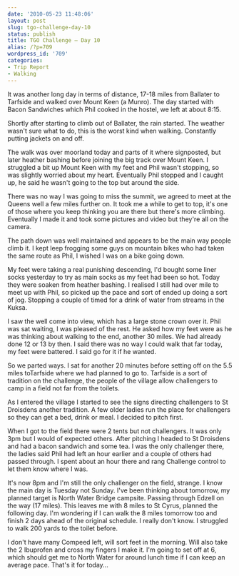 ```yaml
---
date: '2010-05-23 11:48:06'
layout: post
slug: tgo-challenge-day-10
status: publish
title: TGO Challenge – Day 10
alias: /?p=709
wordpress_id: '709'
categories:
- Trip Report
- Walking
---
```


It was another long day in terms of distance, 17-18 miles from Ballater to Tarfside and walked over Mount Keen (a Munro). The day started with Bacon Sandwiches which Phil cooked in the hostel, we left at about 8:15.  

Shortly after starting to climb out of Ballater, the rain started. The weather wasn't sure what to do, this is the worst kind when walking. Constantly putting jackets on and off.  
<!-- more -->
The walk was over moorland today and parts of it where signposted, but later heather bashing before joining the big track over Mount Keen. I struggled a bit up Mount Keen with my feet and Phil wasn't stopping, so was slightly worried about my heart. Eventually Phil stopped and I caught up, he said he wasn't going to the top but around the side.  

There was no way I was going to miss the summit, we agreed to meet at the Queens well a few miles further on. It took me a while to get to top, it's one of those where you keep thinking you are there but there's more climbing. Eventually I made it and took some pictures and video but they're all on the camera.  

The path down was well maintained and appears to be the main way people climb it. I kept leep frogging some guys on mountain bikes who had taken the same route as Phil, I wished I was on a bike going down.  

My feet were taking a real punishing descending, I'd bought some liner socks yesterday to try as main socks as my feet had been so hot. Today they were soaken from heather bashing. I realised I still had over mile to meet up with Phil, so picked up the pace and sort of ended up doing a sort of jog. Stopping a couple of timed for a drink of water from streams in the Kuksa.  

I saw the well come into view, which has a large stone crown over it. Phil was sat waiting, I was pleased of the rest. He asked how my feet were as he was thinking about walking to the end, another 30 miles. We had already done 12 or 13 by then. I said there was no way I could walk that far today, my feet were battered. I said go for it if he wanted.  

So we parted ways. I sat for another 20 minutes before setting off on the 5.5 miles toTarfside where we had planned to go to. Tarfside is a sort of tradition on the challenge, the people of the village allow challengers to camp in a field not far from the toilets.  

As I entered the village I started to see the signs directing challengers to St Droisdens another tradition. A few older ladies run the place for challengers so they can get a bed, drink or meal. I decided to pitch first.  

When I got to the field there were 2 tents but not challengers. It was only 3pm but I would of expected others. After pitching I headed to St Droisdens and had a bacon sandwich and some tea. I was the only challenger there, the ladies said Phil had left an hour earlier and a couple of others had passed through. I spent about an hour there and rang Challenge control to let them know where I was.  

It's now 8pm and I'm still the only challenger on the field, strange. I know the main day is Tuesday not Sunday. I've been thinking about tomorrow, my planned target is North Water Bridge campsite. Passing through Edzell on the way (17 miles). This leaves me with 8 miles to St Cyrus, planned the following day. I'm wondering if I can walk the 8 miles tomorrow too and finish 2 days ahead of the original schedule. I really don't know. I struggled to walk 200 yards to the toilet before.  

I don't have many Compeed left, will sort feet in the morning. Will also take the 2 Ibuprofen and cross my fingers I make it. I'm going to set off at 6, which should get me to North Water for around lunch time if I can keep an average pace. That's it for today... 
